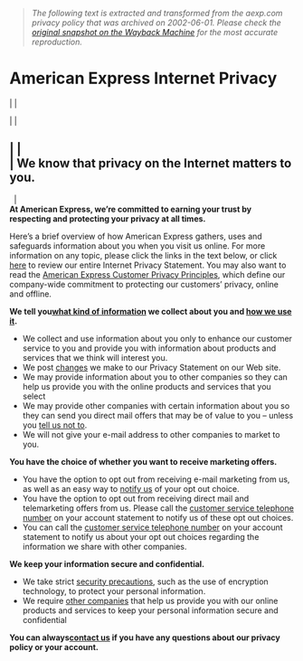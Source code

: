> *The following text is extracted and transformed from the aexp.com privacy policy that was archived on 2002-06-01. Please check the [original snapshot on the Wayback Machine](https://web.archive.org/web/20020601205026id_/http%3A//home3.americanexpress.com/corp/consumerinfo/main.asp) for the most accurate reproduction.*

# American Express Internet Privacy

| | 

| | 

|  |    
| **We know that privacy on the Internet matters to you.**  
---  
  |   
**At American Express, we’re committed to earning your trust by respecting and protecting your privacy at all times.**

Here’s a brief overview of how American Express gathers, uses and safeguards information about you when you visit us online. For more information on any topic, please click the links in the text below, or click [here](https://web.archive.org/sif/cda/page/0,1641,14272,00.asp) to review our entire Internet Privacy Statement. You may also want to read the [American Express Customer Privacy Principles](https://web.archive.org/sif/cda/page/0,1641,14275,00.asp), which define our company-wide commitment to protecting our customers’ privacy, online and offline. 

**We tell you[what kind of information](https://web.archive.org/sif/cda/page/0,1641,14272,00.asp#INFOCOLLECT) we collect about you and [how we use it](https://web.archive.org/sif/cda/page/0,1641,14272,00.asp#INFOUSE).**

  * We collect and use information about you only to enhance our customer service to you and provide you with information about products and services that we think will interest you.
  * We post [changes](https://web.archive.org/sif/cda/page/0,1641,14272,00.asp#CHANGES) we make to our Privacy Statement on our Web site.
  * We may provide information about you to other companies so they can help us provide you with the online products and services that you select
  * We may provide other companies with certain information about you so they can send you direct mail offers that may be of value to you – unless you [tell us not to](https://web.archive.org/sif/cda/page/0,1641,14272,00.asp#CUSTCHOICE).
  * We will not give your e-mail address to other companies to market to you.

**You have the choice of whether you want to receive marketing offers.**

  * You have the option to opt out from receiving e-mail marketing from us, as well as an easy way to [notify us](https://web.archive.org/sif/cda/page/0,1641,14272,00.asp#EMAILOFFERS) of your opt out choice.
  * You have the option to opt out from receiving direct mail and telemarketing offers from us. Please call the [customer service telephone number](https://web.archive.org/sif/cda/page/0,1641,681,00.asp) on your account statement to notify us of these opt out choices.
  * You can call the [customer service telephone number](https://web.archive.org/sif/cda/page/0,1641,681,00.asp) on your account statement to notify us about your opt out choices regarding the information we share with other companies.

**We keep your information secure and confidential.**

  * We take strict [security precautions](https://web.archive.org/sif/cda/page/0,1641,14272,00.asp#SECURITY), such as the use of encryption technology, to protect your personal information.
  * We require [other companies](https://web.archive.org/sif/cda/page/0,1641,14272,00.asp#OTHER) that help us provide you with our online products and services to keep your personal information secure and confidential

**You can always[contact us](https://web.archive.org/sif/cda/page/0,1641,14272,00.asp#CONTACT) if you have any questions about our privacy policy or your account.**
